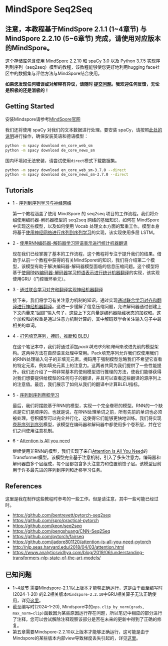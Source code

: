# MindSpore Seq2Seq

## 注意，本教程基于MindSpore 2.1.1 (1~4章节) 与 MindSpore 2.2.10 (5~6章节) 完成，请使用对应版本的MindSpore。


这个存储库包含使用 [MindSpore](https://www.mindspore.cn/) 2.2.10 和 [spaCy](https://spacy.io/) 3.0 以及 Python 3.7.5 实现序列到序列（seq2seq）模型的教程，该教程能够使您更好地利用hugging face社区中的数据集与评估方法与MindSpore结合使用。

**如果您发现任何错误或对解释有异议，请随时 [提交问题](https://github.com/umeiko/mindspore-seq2seq/issues/new)。我欢迎任何反馈，无论是积极的还是消极的！**

## Getting Started

安装Mindspore请参考[MindSpore官网](https://www.mindspore.cn/)

我们还将使用 spaCy 对我们的文本数据进行处理。要安装 spaCy，请按照[此处的说明](https://spacy.io/usage/)进行操作，确保安装英语和德语模型：


``` bash
python -m spacy download en_core_web_sm
python -m spacy download de_core_news_sm
```
国内环境如无法安装，请尝试使用`direct`模式下载数据集。

```bash
python -m spacy download en_core_web_sm-3.7.0 --direct
python -m spacy download de_core_news_sm-3.7.0 --direct
```

## Tutorials

* 1 - [序列到序列学习与神经网络](https://github.com/umeiko/mindspore-seq2seq/blob/main/1%20-%20%E5%BA%8F%E5%88%97%E5%88%B0%E5%BA%8F%E5%88%97%E5%AD%A6%E4%B9%A0%E4%B8%8E%E7%A5%9E%E7%BB%8F%E7%BD%91%E7%BB%9C.ipynb) 

    第一个教程涵盖了使用 MindSpore  的 seq2seq 项目的工作流程。我们将介绍使用编码器-解码器模型的 seq2seq 网络的基础知识，如何在 MindSpore 中实现这些模型，以及如何使用 Vocab 处理文本方面的繁重工作。模型本身将基于[使用神经网络进行序列到序列学习](https://arxiv.org/abs/1409.3215)的实现，该实现使用多层 LSTM。

* 2 - [使用RNN编码器-解码器学习短语表示进行统计机器翻译](https://github.com/umeiko/mindspore-seq2seq/blob/main/2%20-%20%E4%BD%BF%E7%94%A8RNN%E7%BC%96%E7%A0%81%E5%99%A8-%E8%A7%A3%E7%A0%81%E5%99%A8%E5%AD%A6%E4%B9%A0%E7%9F%AD%E8%AF%AD%E8%A1%A8%E7%A4%BA%E8%BF%9B%E8%A1%8C%E7%BB%9F%E8%AE%A1%E6%9C%BA%E5%99%A8%E7%BF%BB%E8%AF%91.ipynb)

    现在我们已经掌握了基本的工作流程，这个教程将专注于提升我们的结果。借助于从前一个教程中获得的有关MindSporet的知识，我们将介绍第二个模型，该模型有助于解决编码器-解码器模型面临的信息压缩问题。这个模型将基于[使用RNN编码器-解码器学习短语表示进行统计机器翻译](https://arxiv.org/abs/1406.1078)的实现，该实现使用GRU（门控循环单元）。

* 3 - [通过联合学习对齐和翻译实现神经机器翻译](https://github.com/umeiko/mindspore-seq2seq/blob/main/3%20-%20%E9%80%9A%E8%BF%87%E8%81%94%E5%90%88%E5%AD%A6%E4%B9%A0%E5%AF%B9%E9%BD%90%E5%92%8C%E7%BF%BB%E8%AF%91%E5%AE%9E%E7%8E%B0%E7%A5%9E%E7%BB%8F%E6%9C%BA%E5%99%A8%E7%BF%BB%E8%AF%91.ipynb)

    接下来，我们将学习有关注意力机制的知识，通过实现[通过联合学习对齐和翻译进行神经机器翻译](https://arxiv.org/abs/1409.0473)。这进一步缓解了信息压缩问题，允许解码器通过创建上下文向量来“回顾”输入句子，这些上下文向量是编码器隐藏状态的加权和。这个加权和的权重是通过注意力机制计算的，其中解码器学会关注输入句子中最相关的单词。

* 4 - [打包填充序列，掩码，推断和 BLEU](https://github.com/umeiko/mindspore-seq2seq/blob/main/4%20-%20%E6%89%93%E5%8C%85%E5%A1%AB%E5%85%85%E5%BA%8F%E5%88%97-%E6%8E%A9%E7%A0%81-%E6%8E%A8%E6%96%AD%E5%92%8C%20BLEU.ipynb)

    在这个笔记本中，我们将通过添加*pack填充序列*和*掩码*来改进先前的模型架构。这两种方法在自然语言处理中常用。Pack填充序列允许我们仅使用我们的RNN处理输入句子的非填充元素。掩码用于强制模型忽略我们不希望它查看的特定元素，例如填充元素上的注意力。这两者共同为我们提供了一些性能提升。我们还介绍了一种非常基本的使用模型进行推理的方法，使我们能够获得对我们想要提供给模型的任何句子的翻译，并且可以查看这些翻译的源序列上的注意值。最后，我们展示了如何从我们的翻译中计算BLEU指标。


* 5 - [序列到序列卷积学习](https://github.com/umeiko/mindspore-seq2seq/blob/main/5%20-%20%E5%BA%8F%E5%88%97%E5%88%B0%E5%BA%8F%E5%88%97%E5%8D%B7%E7%A7%AF%E5%AD%A6%E4%B9%A0.ipynb)

    最后，我们将摆脱基于RNN的模型，实现一个完全卷积的模型。RNN的一个缺点是它们是顺序的。也就是说，在RNN处理单词之前，所有先前的单词也必须被处理。卷积模型可以完全并行化，这使得它们能够更快地训练。我们将实现[卷积序列到序列](https://arxiv.org/abs/1705.03122)模型，该模型在编码器和解码器中都使用多个卷积层，并在它们之间使用注意机制。


* 6 - [Attention is All you need](https://github.com/umeiko/mindspore-seq2seq/blob/main/6%20-%20Attention%20is%20All%20you%20need.ipynb)

    继续使用非RNN的模型，我们实现了来自[Attention Is All You Need](https://arxiv.org/abs/1706.03762)的Transformer模型。该模型完全基于注意机制，引入了多头注意力。编码器和解码器由多个层组成，每个层都包含多头注意力和位置前馈子层。该模型目前用于许多最先进的序列到序列和迁移学习任务。


## References

这里是我在制作这些教程时参考的一些工作。但是请注意，其中一些可能已经过时。
- https://github.com/bentrevett/pytorch-seq2seq
- https://github.com/spro/practical-pytorch
- https://github.com/keon/seq2seq
- https://github.com/pengshuang/CNN-Seq2Seq
- https://github.com/pytorch/fairseq
- https://github.com/jadore801120/attention-is-all-you-need-pytorch
- http://nlp.seas.harvard.edu/2018/04/03/attention.html
- https://www.analyticsvidhya.com/blog/2019/06/understanding-transformers-nlp-state-of-the-art-models/

## 已知问题
- 1~4章节 需要Mindspore-2.1.1以上版本才能够正确运行，这是由于截至编写时 (2024-1-20) 的2.2相关版本`Mindspore-2.2.10`中GRU相关算子无法正确使用，详见[这里](https://gitee.com/mindspore/mindspore/issues/I8VSVM)。 
- 截至编写时(2024-1-20), Mindspore中的`ops.clip_by_norm(grads, max_norm=clip)`函数因为某些原因运行存在问题，所以笔记中相应的部分进行了注释，您可以尝试解除注释观察该部分是否在未来的更新中得到了正确的修复。
- 第五章需要Mindspore-2.2.10以上版本才能够正确运行，这可能是由于Mindspore的某些版本内部view导致梯度丢失引起的，详见[这里](https://gitee.com/mindspore/mindspore/issues/I8WIB4)。 